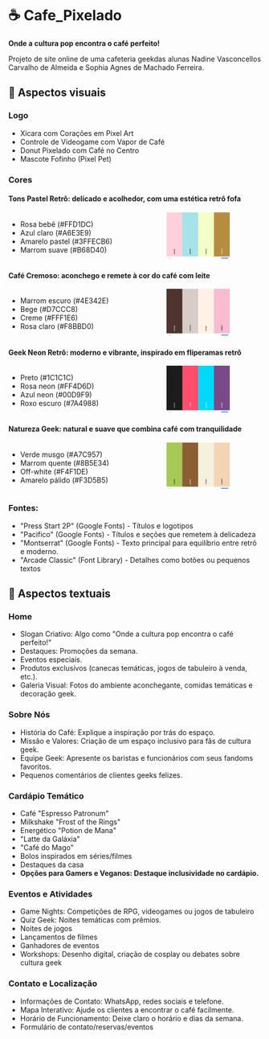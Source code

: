 # ☕ Cafe_Pixelado
**Onde a cultura pop encontra o café perfeito!**

Projeto de site online de uma cafeteria geekdas alunas Nadine Vasconcellos Carvalho de Almeida e Sophia Agnes de Machado Ferreira.

## 💾 Aspectos visuais

### Logo
- Xícara com Corações em Pixel Art
- Controle de Videogame com Vapor de Café
- Donut Pixelado com Café no Centro
- Mascote Fofinho (Pixel Pet)

### Cores
#### Tons Pastel Retrô: delicado e acolhedor, com uma estética retrô fofa
<div style="display: flex; align-items: center;">
  <div style="flex: 1;">
    <ul>
      <li>Rosa bebê (#FFD1DC)
      <li>Azul claro (#A6E3E9)
      <li>Amarelo pastel (#3FFECB6)
      <li>Marrom suave (#B68D40)
    </ul>
  </div>

  <div style="flex: 1; text-align: center;">
    <img src="Images/cores1.png" width="50%" alt="paleta1">
  </div>
</div>

#### Café Cremoso: aconchego e remete à cor do café com leite
<div style="display: flex; align-items: center;">
  <div style="flex: 1;">
    <ul>
      <li>Marrom escuro (#4E342E)
      <li>Bege (#D7CCC8)
      <li>Creme (#FFF1E6)
      <li>Rosa claro (#F8BBD0)
    </ul>
  </div>

  <div style="flex: 1; text-align: center;">
    <img src="Images/cores2.png" width="50%" alt="paleta2">
  </div>
</div>

#### Geek Neon Retrô: moderno e vibrante, inspirado em fliperamas retrô
<div style="display: flex; align-items: center;">
  <div style="flex: 1;">
    <ul>
      <li>Preto (#1C1C1C)
      <li>Rosa neon (#FF4D6D)
      <li>Azul neon (#00D9F9)
      <li>Roxo escuro (#7A4988)
    </ul>
  </div>

  <div style="flex: 1; text-align: center;">
    <img src="Images/cores3.png" width="50%" alt="paleta3">
  </div>
</div>

#### Natureza Geek: natural e suave que combina café com tranquilidade
<div style="display: flex; align-items: center;">
  <div style="flex: 1;">
    <ul>
      <li>Verde musgo (#A7C957)
      <li>Marrom quente (#8B5E34)
      <li>Off-white (#F4F1DE)
      <li>Amarelo pálido (#F3D5B5)
    </ul>
  </div>

  <div style="flex: 1; text-align: center;">
    <img src="Images/cores4.png" width="50%" alt="paleta4">
  </div>
</div>
<!--https://colorhunt.co/palettes/coffee-->
<!--https://colorhunt.co/palettes/neon-retro-->

### Fontes:
- "Press Start 2P" (Google Fonts) - Títulos e logotipos
- "Pacifico" (Google Fonts) - Títulos e seções que remetem à delicadeza
- "Montserrat" (Google Fonts) - Texto principal para equilíbrio entre retrô e moderno.
-  "Arcade Classic" (Font Library) - Detalhes como botões ou pequenos textos

##  🧋 Aspectos textuais
### Home
- Slogan Criativo: Algo como "Onde a cultura pop encontra o café perfeito!"
- Destaques: Promoções da semana.
- Eventos especiais.
- Produtos exclusivos (canecas temáticas, jogos de tabuleiro à venda, etc.).
- Galeria Visual: Fotos do ambiente aconchegante, comidas temáticas e decoração geek.

### Sobre Nós
- História do Café: Explique a inspiração por trás do espaço.
- Missão e Valores: Criação de um espaço inclusivo para fãs de cultura geek.
- Equipe Geek: Apresente os baristas e funcionários com seus fandoms favoritos.
- Pequenos comentários de clientes geeks felizes.

### Cardápio Temático
  - Café "Espresso Patronum"
  - Milkshake "Frost of the Rings"
  - Energético "Potion de Mana"
  - "Latte da Galáxia"
  - "Café do Mago"
  - Bolos inspirados em séries/filmes
  - Destaques da casa
  - **Opções para Gamers e Veganos: Destaque inclusividade no cardápio.**
    <!-- *Programa de Fidelidade*: Com conquistas geek desbloqueáveis, como XP por compras no café. ?? -->

### Eventos e Atividades
  - Game Nights: Competições de RPG, videogames ou jogos de tabuleiro
  - Quiz Geek: Noites temáticas com prêmios.
  - Noites de jogos
  - Lançamentos de filmes
  - Ganhadores de eventos
  - Workshops: Desenho digital, criação de cosplay ou debates sobre cultura geek
  <!-- PLaylist ?? -->

<!-- >Loja Online
Produtos personalizados: canecas, camisetas e acessórios geek.
Vale-presente para os fãs da cultura pop.
6. Blog ou Notícias Geek
Postagens Regulares:
Resenhas de filmes, séries ou HQs.
Lançamentos aguardados no universo geek.-->

### Contato e Localização
  - Informações de Contato: WhatsApp, redes sociais e telefone.
- Mapa Interativo: Ajude os clientes a encontrar o café facilmente. <!-- Usar o map ? tinha pensado em usar ele em uma foto com cafés, oq acha?-->
- Horário de Funcionamento: Deixe claro o horário e dias da semana.
- Formulário de contato/reservas/eventos

<!--https://www.canva.com/design/DAGcd7ql2AA/5ufoPnvgun6HX_PJOjJvwg/edit?utm_content=DAGcd7ql2AA&utm_campaign=designshare&utm_medium=link2&utm_source=sharebutton-->
